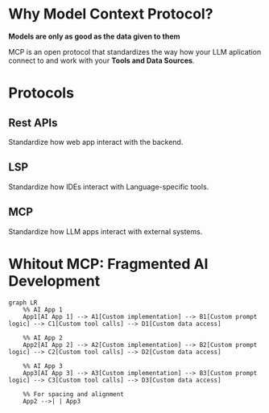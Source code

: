 # Why Model Context Protocol?

**Models are only as good as the data given to them**

MCP is an open protocol that standardizes the way how your LLM aplication connect to and work with your **Tools and Data Sources**.

# Protocols

## Rest APIs
Standardize how web app interact with the backend.

## LSP
Standardize how IDEs interact with Language-specific tools.

## MCP
Standardize how LLM apps interact with external systems.

# Whitout MCP: Fragmented AI Development

```mermaid
graph LR
    %% AI App 1
    App1[AI App 1] --> A1[Custom implementation] --> B1[Custom prompt logic] --> C1[Custom tool calls] --> D1[Custom data access]

    %% AI App 2
    App2[AI App 2] --> A2[Custom implementation] --> B2[Custom prompt logic] --> C2[Custom tool calls] --> D2[Custom data access]

    %% AI App 3
    App3[AI App 3] --> A3[Custom implementation] --> B3[Custom prompt logic] --> C3[Custom tool calls] --> D3[Custom data access]

    %% For spacing and alignment
    App2 -->| | App3
```